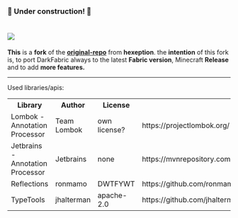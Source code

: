 <!DOCTYPE html>
<html>
<meta charset="UTF-8">

<head>
    <h3>🚧 Under construction! 🚧</h3>
    <h1><img src="https://imgur.com/DRoXHu5.png">
    </h1>
    <p><b>This</b> is a <b>fork</b> of the <b><a href="https://github.com/Hexeption/DarkForge-Reborn" target="_blank">original-repo</a></b> from <b>hexeption</b>. the <b>intention</b> of this fork is, to port DarkFabric always to the latest <b>Fabric version</b>, Minecraft <b>Release</b> and to add <b>more features.</b>
        <hr>Used libraries/apis:</head>

<body>
    <table>
        <tr>
            <th>Library</th>
            <th>Author</th>
            <th>License</th>
            <th>Link</th>
        </tr>
        <tr>
            <td>Lombok - Annotation Processor</td>
            <td>Team Lombok</td>
            <td>own license?</td>
            <td>https://projectlombok.org/</td>
        </tr>
        <tr>
            <td>Jetbrains - Annotation Processor</td>
            <td>Jetbrains</td>
            <td>none</td>
            <td>https://mvnrepository.com/artifact/org.jetbrains/annotations</td>
        </tr>
        <tr>
            <td>Reflections</td>
            <td>ronmamo</td>
            <td>DWTFYWT</td>
            <td>https://github.com/ronmamo/reflections</td>
        </tr>
        <tr>
            <td>TypeTools</td>
            <td>jhalterman</td>
            <td>apache-2.0</td>
            <td>https://github.com/jhalterman/typetools/</td>
        </tr>
    </table>
</body>

</html>
